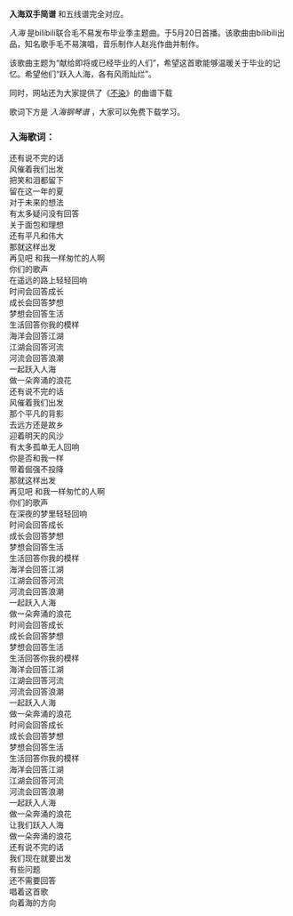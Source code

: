 

**入海双手简谱** 和五线谱完全对应。

_入海_ 是bilibili联合毛不易发布毕业季主题曲。于5月20日首播。该歌曲由bilibili出品，知名歌手毛不易演唱，音乐制作人赵兆作曲并制作。

该歌曲主题为“献给即将或已经毕业的人们”，希望这首歌能够温暖关于毕业的记忆。希望他们“跃入人海，各有风雨灿烂”。

同时，网站还为大家提供了《[不染](Music-9470-不染-香蜜沉沉烬如霜主题曲.html "不染")》的曲谱下载

歌词下方是 _入海钢琴谱_ ，大家可以免费下载学习。

### 入海歌词：

还有说不完的话  
风催着我们出发  
把笑和泪都留下  
留在这一年的夏  
对于未来的想法  
有太多疑问没有回答  
关于面包和理想  
还有平凡和伟大  
那就这样出发  
再见吧 和我一样匆忙的人啊  
你们的歌声  
在遥远的路上轻轻回响  
时间会回答成长  
成长会回答梦想  
梦想会回答生活  
生活回答你我的模样  
海洋会回答江湖  
江湖会回答河流  
河流会回答浪潮  
一起跃入人海  
做一朵奔涌的浪花  
还有说不完的话  
风催着我们出发  
那个平凡的背影  
去远方还是故乡  
迎着明天的风沙  
有太多孤单无人回响  
你是否和我一样  
带着倔强不投降  
那就这样出发  
再见吧 和我一样匆忙的人啊  
你们的歌声  
在深夜的梦里轻轻回响  
时间会回答成长  
成长会回答梦想  
梦想会回答生活  
生活回答你我的模样  
海洋会回答江湖  
江湖会回答河流  
河流会回答浪潮  
一起跃入人海  
做一朵奔涌的浪花  
时间会回答成长  
成长会回答梦想  
梦想会回答生活  
生活回答你我的模样  
海洋会回答江湖  
江湖会回答河流  
河流会回答浪潮  
一起跃入人海  
做一朵奔涌的浪花  
时间会回答成长  
成长会回答梦想  
梦想会回答生活  
生活回答你我的模样  
海洋会回答江湖  
江湖会回答河流  
河流会回答浪潮  
一起跃入人海  
做一朵奔涌的浪花  
让我们跃入人海  
做一朵奔涌的浪花  
还有说不完的话  
我们现在就要出发  
有些问题  
还不需要回答  
唱着这首歌  
向着海的方向


